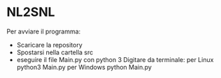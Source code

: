 # NL2SNL


Per avviare il programma:
 - Scaricare la repository
 - Spostarsi nella cartella src
 - eseguire il file Main.py con python 3
	Digitare da terminale:
		per Linux		python3 Main.py
		per Windows		python Main.py